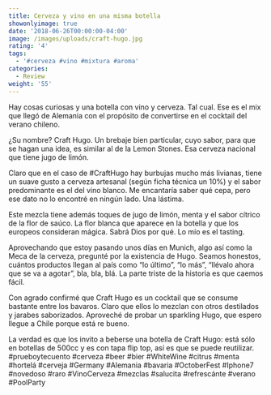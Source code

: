 ```yaml
---
title: Cerveza y vino en una misma botella
showonlyimage: true
date: '2018-06-26T00:00:00-04:00'
image: /images/uploads/craft-hugo.jpg
rating: '4'
tags:
  - '#cerveza #vino #mixtura #aroma'
categories:
  - Review
weight: '55'
---
```

Hay cosas curiosas y una botella con vino y cerveza. Tal cual. Ese es el mix que llegó de Alemania con el propósito de convertirse en el cocktail del verano chileno. 

¿Su nombre? Craft Hugo. Un brebaje bien particular, cuyo sabor, para que se hagan una idea, es similar al de la Lemon Stones. Esa cerveza nacional que tiene jugo de limón. 

Claro que en el caso de #CraftHugo hay burbujas mucho más livianas, tiene un suave gusto a cerveza artesanal (según ficha técnica un 10%) y el sabor predominante es el del vino blanco. Me encantaría saber qué cepa, pero ese dato no lo encontré en ningún lado. Una lástima.

Este mezcla tiene además toques de jugo de limón, menta y el sabor cítrico de la flor de saúco. La flor blanca que aparece en la botella y que los europeos consideran mágica. Sabrá Dios por qué. Lo mío es el tasting.

Aprovechando que estoy pasando unos días en Munich, algo así como la Meca de la cerveza, pregunté por la existencia de Hugo. Seamos honestos, cuántos productos llegan al país como “lo último”, “lo más”, “llévalo ahora que se va a agotar”, bla, bla, blá. La parte triste de la historia es que caemos fácil. 

Con agrado confirmé que Craft Hugo es un cocktail que se consume bastante entre los bavaros. Claro que ellos lo mezclan con otros destilados y jarabes saborizados. Aproveché de probar un sparkling Hugo, que espero llegue a Chile porque está re bueno.

La verdad es que los invito a beberse una botella de Craft Hugo: está sólo en botellas de 500cc y es con tapa flip top, así es que se puede reutilizar. #prueboytecuento #cerveza #beer #bier #WhiteWine #citrus #menta #hortelá #cerveja #Germany #Alemania #bavaria #OctoberFest #Iphone7 #novedoso #raro #VinoCerveza #mezclas #salucita #refrescánte #verano #PoolParty
